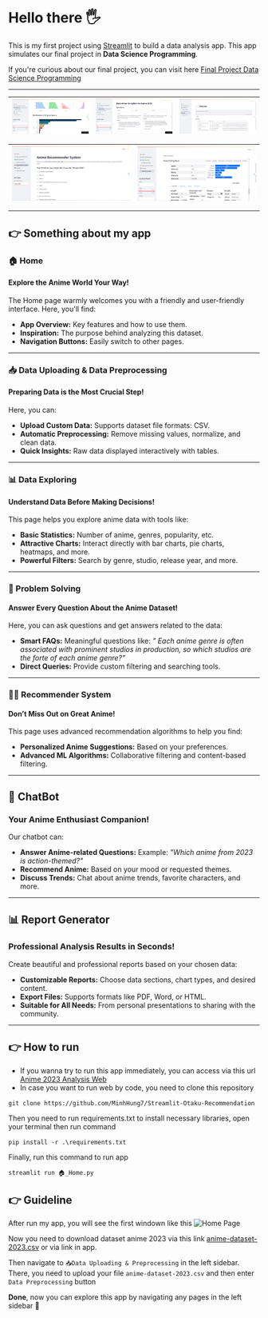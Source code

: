 # Hello there 🖐
This is my first project using [Streamlit](https://streamlit.io/) to build a data analysis app. This app simulates our final project in **Data Science Programming**.

If you're curious about our final project, you can visit here [Final Project Data Science Programming](https://github.com/MinhHung7/Final_Project_DataScienceProgramming)

---
| ![Home Page](https://github.com/MinhHung7/Streamlit-Otaku-ChatBot/blob/main/images/data_exploring.png) | ![Problem Solving Page](https://github.com/MinhHung7/Streamlit-Otaku-ChatBot/blob/main/images/problem_solving.png) | ![ChatBot Page](https://github.com/MinhHung7/Streamlit-Otaku-ChatBot/blob/main/images/chatbot.png) |
|-------------------------|-------------------------|-------------------------|

| ![Recommender System Page](https://github.com/MinhHung7/Streamlit-Otaku-ChatBot/blob/main/images/recommender_system.png) | ![Report Generator Page](https://github.com/MinhHung7/Streamlit-Otaku-ChatBot/blob/main/images/report_generator.png) |
|-------------------------|-------------------------|

---
## 👉 Something about my app
### 🏠 Home  
#### Explore the Anime World Your Way!  
The Home page warmly welcomes you with a friendly and user-friendly interface. Here, you'll find:  
- **App Overview:** Key features and how to use them.  
- **Inspiration:** The purpose behind analyzing this dataset.  
- **Navigation Buttons:** Easily switch to other pages.  

---

### 📥 Data Uploading & Data Preprocessing  
#### Preparing Data is the Most Crucial Step!  
Here, you can:  
- **Upload Custom Data:** Supports dataset file formats: CSV.  
- **Automatic Preprocessing:** Remove missing values, normalize, and clean data.  
- **Quick Insights:** Raw data displayed interactively with tables.  

---

### 📊 Data Exploring  
#### Understand Data Before Making Decisions!  
This page helps you explore anime data with tools like:  
- **Basic Statistics:** Number of anime, genres, popularity, etc.  
- **Attractive Charts:** Interact directly with bar charts, pie charts, heatmaps, and more.  
- **Powerful Filters:** Search by genre, studio, release year, and more.  

---

### 💬 Problem Solving  
#### Answer Every Question About the Anime Dataset!  
Here, you can ask questions and get answers related to the data:  
- **Smart FAQs:** Meaningful questions like: *"
Each anime genre is often associated with prominent studios in production, so which studios are the forte of each anime genre?"*  
- **Direct Queries:** Provide custom filtering and searching tools.  

---

### 🧑‍💻 Recommender System  
#### Don’t Miss Out on Great Anime!  
This page uses advanced recommendation algorithms to help you find:  
- **Personalized Anime Suggestions:** Based on your preferences.  
- **Advanced ML Algorithms:** Collaborative filtering and content-based filtering.  

---

## 🤖 ChatBot  
### Your Anime Enthusiast Companion!  
Our chatbot can:  
- **Answer Anime-related Questions:** Example: *"Which anime from 2023 is action-themed?"*  
- **Recommend Anime:** Based on your mood or requested themes.  
- **Discuss Trends:** Chat about anime trends, favorite characters, and more.  

---

## 📊 Report Generator  
### Professional Analysis Results in Seconds!  
Create beautiful and professional reports based on your chosen data:  
- **Customizable Reports:** Choose data sections, chart types, and desired content.  
- **Export Files:** Supports formats like PDF, Word, or HTML.  
- **Suitable for All Needs:** From personal presentations to sharing with the community.  

---
## 👉 How to run
- If you wanna try to run this app immediately, you can access via this url [Anime 2023 Analysis Web](https://app-otaku-recommendation-d4hu6yd5wpoewvdxrs3h95.streamlit.app/)
- In case you want to run web by code, you need to clone this repository
```
git clone https://github.com/MinhHung7/Streamlit-Otaku-Recommendation
```
Then you need to run requirements.txt to install necessary libraries, open your terminal then run command
```
pip install -r .\requirements.txt
```
Finally, run this command to run app
```
streamlit run 🏠_Home.py
```
## 👉 Guideline
After run my app, you will see the first windown like this
![Home Page](https://github.com/MinhHung7/Streamlit-Otaku-Recommendation/blob/main/images/Home.png)

Now you need to download dataset anime 2023 via this link [anime-dataset-2023.csv](https://www.kaggle.com/datasets/dbdmobile/myanimelist-dataset?select=anime-dataset-2023.csv) or via link in app.

Then navigate to `📥Data Uploading & Preprocessing` in the left sidebar. There, you need to upload your file `anime-dataset-2023.csv` and then enter `Data Preprocessing` button

**Done**, now you can explore this app by navigating any pages in the left sidebar 🥰
